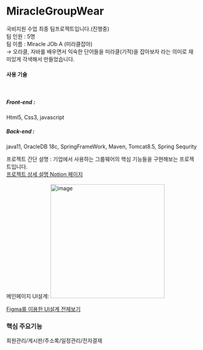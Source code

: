# MiracleGroupWear<br>
국비지원 수업 최종 팀프로젝트입니다.(진행중)<br>
팀 인원 : 5명<br>
팀 이름 : Miracle JOb A (미라클잡아)<br>
       -> 오라클, 자바를 배우면서 익숙한 단어들을 미라클(기적)을 잡아보자 라는 의미로 재미있게 각색해서 만들었습니다.<br>
<h4>사용 기술 </h4><br>
  <h5>Front-end : </h5> Html5, Css3, javascript <br> 
  <h5>Back-end : </h5> java11, OracleDB 18c, SpringFrameWork, Maven, Tomcat8.5, Spring Sequrity <br> 
       
프로젝트 간단 설명 : 기업에서 사용하는 그룹웨어의 핵심 기능들을 구현해보는 프로젝트입니다.<br>
<a href="https://www.notion.so/coffit23/Miracle-Job-A-2d607fca8bfd4ec88c6e1b722e46e458">프로젝트 상세 설명 Notion 페이지</a>  
<br>
메인페이지 UI설계: 
<img width="300" alt="image" src="https://user-images.githubusercontent.com/99496369/161097401-f0d66bcf-5b9a-43eb-a16d-702af15000d8.png">

<a href="https://www.figma.com/file/4PBfu21xCqYEGNdX82LSXn/MIRACLE?node-id=0%3A1"> Figma를 이용한 UI설계 전체보기  </a> <br>

<h3>핵심 주요기능</h3>
회원관리/게시판/주소록/일정관리/전자결재
